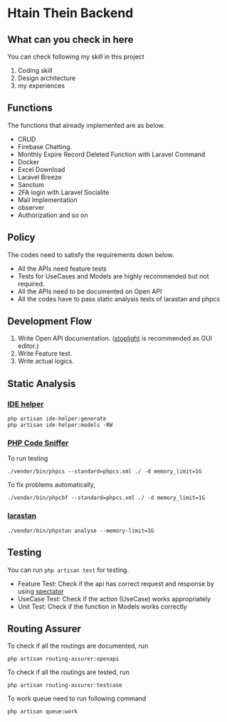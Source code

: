 # Htain Thein Backend

## What can you check in here 

You can check following my skill in this project

1. Coding skill
2. Design architecture
3. my experiences


## Functions

The functions that already implemented are as  below.

-   CRUD
-   Firebase Chatting.
-   Monthly Expire Record Deleted Function with Laravel Command
-   Docker
-   Excel Download
-   Laravel Breeze
-   Sanctum
-   2FA login with Laravel Socialite
-   Mail Implementation
-   observer
-   Authorization and so on


## Policy

The codes need to satisfy the requirements down below.

-   All the APIs need feature tests
-   Tests for UseCases and Models are highly recommended but not required.
-   All the APIs need to be documented on Open API
-   All the codes have to pass static analysis tests of larastan and phpcs

## Development Flow

1. Write Open API documentation. ([stoplight](https://stoplight.io/) is recommended as GUI editor.)
2. Write Feature test.
3. Write actual logics.

## Static Analysis

### [IDE helper](https://github.com/barryvdh/laravel-ide-helper)

```
php artisan ide-helper:generate
php artisan ide-helper:models -RW
```

### [PHP Code Sniffer](https://laravel-news.com/php-codesniffer-with-laravel)

To run testing

```
./vendor/bin/phpcs --standard=phpcs.xml ./ -d memory_limit=1G
```

To fix problems automatically,

```
./vendor/bin/phpcbf --standard=phpcs.xml ./ -d memory_limit=1G
```

### [larastan](https://github.com/nunomaduro/larastan)

```
./vendor/bin/phpstan analyse --memory-limit=1G
```

## Testing

You can run `php artisan test` for testing.

-   Feature Test: Check if the api has correct request and response by using [spectator](https://github.com/hotmeteor/spectator)
-   UseCase Test: Check if the action (UseCase) works appropriately
-   Unit Test: Check if the function in Models works correctly

## Routing Assurer

To check if all the routings are documented, run

```
php artisan routing-assurer:openapi
```

To check if all the routings are tested, run

```
php artisan routing-assurer:testcase
```

To work queue need to run following command

```
php artisan queue:work

```
